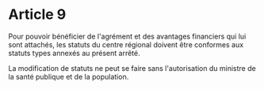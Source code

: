 # Article 9

Pour pouvoir bénéficier de l'agrément et des avantages financiers qui lui sont attachés, les statuts du centre régional doivent être conformes aux statuts types annexés au présent arrêté.

La modification de statuts ne peut se faire sans l'autorisation du ministre de la santé publique et de la population.
